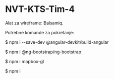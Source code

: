# NVT-KTS-Tim-4

Alat za wireframe: Balsamiq.

Potrebne komande za pokretanje:

$  npm i --save-dev @angular-devkit/build-angular 

$  npm i @ng-bootstrap/ng-bootstrap

$  npm i mapbox-gl

$  npm i

